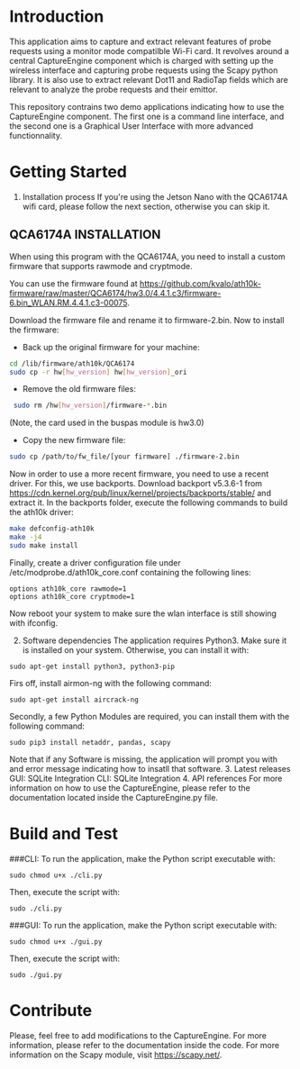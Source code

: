 # Introduction 
This application aims to capture and extract relevant features of probe requests using a monitor mode compatilble Wi-Fi card.
It revolves around a central CaptureEngine component which is charged with setting up the wireless interface and capturing 
probe requests using the Scapy python library. It is also use to extract relevant Dot11 and RadioTap fields which are relevant to 
analyze the probe requests and their emittor. 

This repository contrains two demo applications indicating how to use the CaptureEngine component. The first one is a command line interface,
and the second one is a Graphical User Interface with more advanced functionnality.

# Getting Started
1.	Installation process
If you're using the Jetson Nano with the QCA6174A wifi card, please follow the next section, otherwise you can skip it.
## QCA6174A INSTALLATION

When using this program with the QCA6174A, you need to install a custom firmware that supports rawmode and cryptmode. 

You can use the firmware found at https://github.com/kvalo/ath10k-firmware/raw/master/QCA6174/hw3.0/4.4.1.c3/firmware-6.bin_WLAN.RM.4.4.1.c3-00075.

Download the firmware file and rename it to firmware-2.bin. Now to install the firmware:

* Back up the original firmware for your machine:
```bash
cd /lib/firmware/ath10k/QCA6174
sudo cp -r hw[hw_version] hw[hw_version]_ori
```
* Remove the old firmware files:
```bash
 sudo rm /hw[hw_version]/firmware-*.bin
```
(Note, the card used in the buspas module is hw3.0)
* Copy the new firmware file:
```bash
sudo cp /path/to/fw_file/[your firmware] ./firmware-2.bin
```

Now in order to use a more recent firmware, you need to use a recent driver. For this, we use backports. Download backport v5.3.6-1 from https://cdn.kernel.org/pub/linux/kernel/projects/backports/stable/ and extract it. In the backports folder, execute the following commands to build the ath10k driver:
```bash
make defconfig-ath10k
make -j4
sudo make install
```
Finally, create a driver configuration file under /etc/modprobe.d/ath10k_core.conf containing the following lines:
```
options ath10k_core rawmode=1
options ath10k_core cryptmode=1
```
Now reboot your system to make sure the wlan interface is still showing with ifconfig.

2.	Software dependencies
The application requires Python3. Make sure it is installed on your system. 
Otherwise, you can install it with:
```
sudo apt-get install python3, python3-pip
```
Firs off, install airmon-ng with the following command:
```
sudo apt-get install aircrack-ng
```
Secondly, a few Python Modules are required, you can install them with the following command:
```
sudo pip3 install netaddr, pandas, scapy
```
Note that if any Software is missing, the application will prompt you with and error message indicating how to insatll that software.
3.	Latest releases
GUI: SQLite Integration 
CLI: SQLite Integration
4.	API references
For more information on how to use the CaptureEngine, please refer to the documentation located inside the CaptureEngine.py file.

# Build and Test
###CLI:
To run the application, make the Python script executable with:
```
sudo chmod u+x ./cli.py
```
Then, execute the script with:
```
sudo ./cli.py
```
###GUI:
To run the application, make the Python script executable with:
```
sudo chmod u+x ./gui.py
```
Then, execute the script with:
```
sudo ./gui.py
```

# Contribute
Please, feel free to add modifications to the CaptureEngine. For more information, please refer to the documentation inside the code.
For more information on the Scapy module, visit https://scapy.net/.
